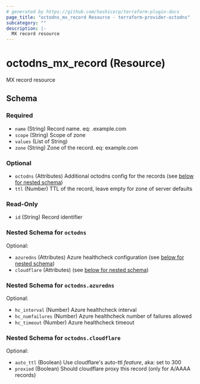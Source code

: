 ```yaml
---
# generated by https://github.com/hashicorp/terraform-plugin-docs
page_title: "octodns_mx_record Resource - terraform-provider-octodns"
subcategory: ""
description: |-
  MX record resource
---
```


# octodns_mx_record (Resource)

MX record resource



<!-- schema generated by tfplugindocs -->
## Schema

### Required

- `name` (String) Record name. eq: <name>.example.com
- `scope` (String) Scope of zone
- `values` (List of String)
- `zone` (String) Zone of the record. eq: example.com

### Optional

- `octodns` (Attributes) Additional octodns config for the records (see [below for nested schema](#nestedatt--octodns))
- `ttl` (Number) TTL of the record, leave empty for zone of server defaults

### Read-Only

- `id` (String) Record identifier

<a id="nestedatt--octodns"></a>
### Nested Schema for `octodns`

Optional:

- `azuredns` (Attributes) Azure healthcheck configuration (see [below for nested schema](#nestedatt--octodns--azuredns))
- `cloudflare` (Attributes) (see [below for nested schema](#nestedatt--octodns--cloudflare))

<a id="nestedatt--octodns--azuredns"></a>
### Nested Schema for `octodns.azuredns`

Optional:

- `hc_interval` (Number) Azure healthcheck interval
- `hc_numfailures` (Number) Azure healthcheck number of failures allowed
- `hc_timeout` (Number) Azure healthcheck timeout


<a id="nestedatt--octodns--cloudflare"></a>
### Nested Schema for `octodns.cloudflare`

Optional:

- `auto_ttl` (Boolean) Use cloudflare's auto-ttl *feature*, aka: set to 300
- `proxied` (Boolean) Should cloudflare proxy this record (only for A/AAAA records)
